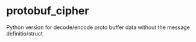 # protobuf_cipher
Python version for decode/encode proto buffer data without the message definitio/struct
